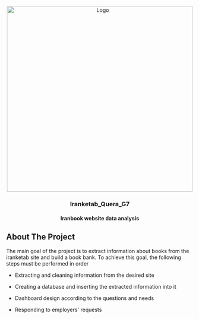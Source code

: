 <div align="center">
  <a href="https://github.com/saamousavi/Iranketab_Quera_G7">
    <img src="https://quera.org/static/images/logo/logo-quera-heavy.2-1c1287ee3575.svg" alt="Logo" width="500">
  </a>

  <h3 align="center">Iranketab_Quera_G7</h3>
  <h4 align="center">Iranbook website data analysis</h4>

</div>

## About The Project

The main goal of the project is to extract information about books from the iranketab site and build a book bank. To achieve this goal, the following steps must be performed in order

- Extracting and cleaning information from the desired site

- Creating a database and inserting the extracted information into it

- Dashboard design according to the questions and needs

- Responding to employers' requests
